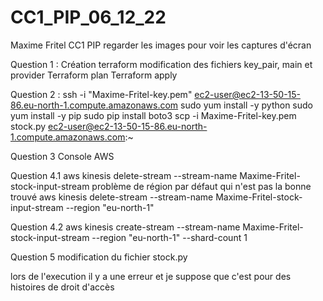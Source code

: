 # CC1_PIP_06_12_22
Maxime Fritel
CC1 PIP
regarder les images pour voir les captures d'écran

Question 1 :
Création terraform modification des fichiers key_pair, main et provider
Terraform plan
Terraform apply


Question 2 :
ssh -i "Maxime-Fritel-key.pem" ec2-user@ec2-13-50-15-86.eu-north-1.compute.amazonaws.com
sudo yum install -y python
sudo yum install -y pip
sudo pip install boto3
scp -i Maxime-Fritel-key.pem stock.py ec2-user@ec2-13-50-15-86.eu-north-1.compute.amazonaws.com:~


Question 3
Console AWS


Question 4.1
aws kinesis delete-stream --stream-name Maxime-Fritel-stock-input-stream
problème de région par défaut qui n'est pas la bonne
trouvé
aws kinesis delete-stream --stream-name Maxime-Fritel-stock-input-stream --region "eu-north-1"


Question 4.2
aws kinesis create-stream --stream-name Maxime-Fritel-stock-input-stream --region "eu-north-1" --shard-count 1

Question 5
modification du fichier stock.py 

lors de l'execution il y a une erreur et je suppose que c'est pour des histoires de droit d'accès


